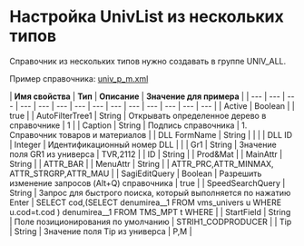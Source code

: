# Настройка UnivList из нескольких типов

Справочник из нескольких типов нужно создавать в группе UNIV\_ALL.

Пример справочника: [univ\_p\_m.xml](https://yadi.sk/d/QPPFbzM13Wp8vq)

| **Имя свойства** | **Тип** | **Описание** | **Значение для примера** |
| --- | --- | --- | --- | --- | --- | --- | --- | --- | --- | --- | --- | --- | --- |
| Active | Boolean |  | true |
| AutoFilterTree1 | String | Открывать определенное дерево в справочнике | 1 |
| Caption | String | Подпись справочника | 1. Справочник товаров и материалов |
| DLL FormName | String |  |  |
| DLL ID | Integer | Идентификационный номер DLL |  |
| Gr1 | String | Значение поля GR1 из универса | TVR,2112 |
| ID | String |  | Prod&Mat |
| MainAttr | String |  | ATTR\_BAR |
| MenuAttr | String |  | ATTR\_PRC,ATTR\_MINMAX, ATTR\_STRGRP,ATTR\_MAU |
| SagiEditQuery | Boolean | Разрешить изменение запросов \(Alt+Q\) справочника | true |
| SpeedSearchQuery | String | Запрос для быстрого поиска,  который выполняется по нажатию Enter | SELECT cod,\(SELECT denumirea\_\_1 FROM vms\_univers u WHERE u.cod=t.cod \) denumirea\_\_1 FROM TMS\_MPT t WHERE |
| StartField | String | Поле позиционирования по умолчанию | STRIH1\_CODPRODUCER |
| Tip | String | Значение поля Tip из универса | P,M |

